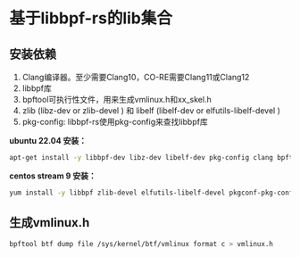 # 基于libbpf-rs的lib集合

## 安装依赖

1. Clang编译器。至少需要Clang10，CO-RE需要Clang11或Clang12
2. libbpf库
3. bpftool可执行性文件，用来生成vmlinux.h和xx_skel.h
4. zlib (libz-dev or zlib-devel ) 和 libelf (libelf-dev or elfutils-libelf-devel )
5. pkg-config: libbpf-rs使用pkg-config来查找libbpf库

**ubuntu 22.04 安装：**

```bash
apt-get install -y libbpf-dev libz-dev libelf-dev pkg-config clang bpftool
```

**centos stream 9 安装：**

```bash
yum install -y libbpf zlib-devel elfutils-libelf-devel pkgconf-pkg-config clang bpftool 
```

## 生成vmlinux.h

```bash
bpftool btf dump file /sys/kernel/btf/vmlinux format c > vmlinux.h
```